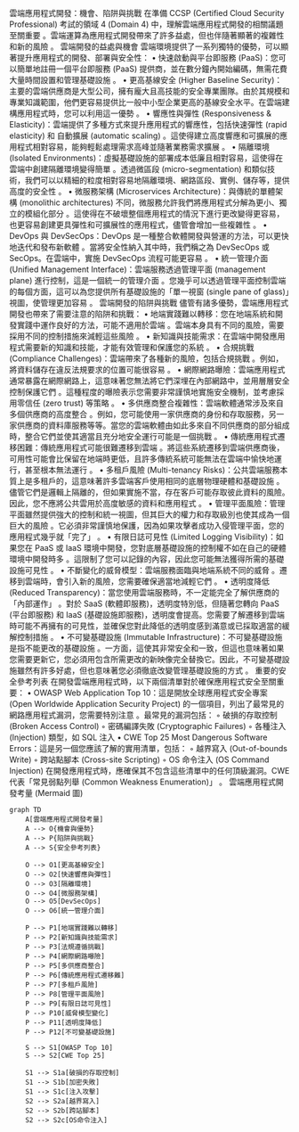雲端應用程式開發：機會、陷阱與挑戰
在準備 CCSP (Certified Cloud Security Professional) 考試的領域 4 (Domain 4) 中，理解雲端應用程式開發的相關議題至關重要
。雲端運算為應用程式開發帶來了許多益處，但也伴隨著顯著的複雜性和新的風險
。
雲端開發的益處與機會
雲端環境提供了一系列獨特的優勢，可以顯著提升應用程式的開發、部署與安全性：
• 快速啟動與平台即服務 (PaaS)：您可以簡單地註冊一個平台即服務 (PaaS) 提供商，並在數分鐘內開始編碼，無需花費大量時間設置和管理基礎設施
。
• 更高基線安全 (Higher Baseline Security)：主要的雲端供應商是大型公司，擁有龐大且高技能的安全專業團隊。由於其規模和專業知識範圍，他們更容易提供比一般中小型企業更高的基線安全水平。在雲端建構應用程式時，您可以利用這一優勢
。
• 響應性與彈性 (Responsiveness & Elasticity)：雲端提供了多種方式來提升應用程式的響應性，包括快速彈性 (rapid elasticity) 和 自動擴展 (automatic scaling)
。這使得建立高度響應和可擴展的應用程式相對容易，能夠輕鬆處理需求高峰並隨著業務需求擴展
。
• 隔離環境 (Isolated Environments)：虛擬基礎設施的部署成本低廉且相對容易，這使得在雲端中創建隔離環境變得簡單
。透過微區段 (micro-segmentation) 和類似技術，我們可以以精細的粒度相對容易地隔離環境、網路區段、實例、儲存等，提供高度的安全性
。
• 微服務架構 (Microservices Architecture)：與傳統的單體架構 (monolithic architectures) 不同，微服務允許我們將應用程式分解為更小、獨立的模組化部分
。這使得在不破壞整個應用程式的情況下進行更改變得更容易，也更容易創建更具彈性和可擴展性的應用程式，儘管會增加一些複雜性
。
• DevOps 與 DevSecOps：DevOps 是一種整合軟體開發與營運的方法，可以更快地迭代和發布新軟體
。當將安全性納入其中時，我們稱之為 DevSecOps 或 SecOps。在雲端中，實施 DevSecOps 流程可能更容易
。
• 統一管理介面 (Unified Management Interface)：雲端服務透過管理平面 (management plane) 進行控制，這是一個統一的管理介面
。您幾乎可以透過管理平面控制雲端的每個方面，這可以為您提供所有基礎設施的「單一視窗 (single pane of glass)」視圖，使管理更加容易
。
雲端開發的陷阱與挑戰
儘管有諸多優勢，雲端應用程式開發也帶來了需要注意的陷阱和挑戰：
• 地端實踐難以轉移：您在地端系統和開發實踐中運作良好的方法，可能不適用於雲端
。雲端本身具有不同的風險，需要採用不同的控制措施來減輕這些風險
。
• 新知識與技能需求：在雲端中開發應用程式需要新的知識和技能，才能有效管理和保護您的系統
。
• 合規挑戰 (Compliance Challenges)：雲端帶來了各種新的風險，包括合規挑戰
。例如，將資料儲存在違反法規要求的位置可能很容易
。
• 網際網路曝險：雲端應用程式通常暴露在網際網路上，這意味著您無法將它們深埋在內部網路中，並用層層安全控制保護它們
。這種程度的曝險表示您需要非常謹慎地實施安全機制，並考慮採用零信任 (zero trust) 等策略
。
• 多供應商整合複雜性：雲端軟體通常涉及來自多個供應商的高度整合
。例如，您可能使用一家供應商的身份和存取服務，另一家供應商的資料庫服務等等。當您的雲端軟體由如此多來自不同供應商的部分組成時，整合它們並使其適當且充分地安全運行可能是一個挑戰
。
• 傳統應用程式遷移困難：傳統應用程式可能很難遷移到雲端
。將這些系統遷移到雲端供應商後，可用性可能會比保留在地端時更低，且許多傳統系統可能無法在雲端中愉快地運行，甚至根本無法運行
。
• 多租戶風險 (Multi-tenancy Risks)：公共雲端服務本質上是多租戶的，這意味著許多雲端客戶使用相同的底層物理硬體和基礎設施
。儘管它們是邏輯上隔離的，但如果實施不當，存在客戶可能存取彼此資料的風險。因此，您不應將公共雲用於高度敏感的資料和應用程式
。
• 管理平面風險：管理平面雖然提供強大的控制和統一視圖，但其巨大的權力和存取級別也使其成為一個巨大的風險
。它必須非常謹慎地保護，因為如果攻擊者成功入侵管理平面，您的應用程式幾乎就「完了」
。
• 有限日誌可見性 (Limited Logging Visibility)：如果您在 PaaS 或 IaaS 環境中開發，您對底層基礎設施的控制權不如在自己的硬體環境中開發時多
。這限制了您可以記錄的內容，因此您可能無法獲得所需的基礎設施可見性
。
• 不斷變化的威脅模型：雲端服務面臨與地端系統不同的威脅
。遷移到雲端時，會引入新的風險，您需要確保適當地減輕它們
。
• 透明度降低 (Reduced Transparency)：當您使用雲端服務時，不一定能完全了解供應商的「內部運作」
。對於 SaaS (軟體即服務)，透明度特別低，但隨著您轉向 PaaS (平台即服務) 和 IaaS (基礎設施即服務)，透明度會提高。您需要了解遷移到雲端時可能不再擁有的可見性，並確保您對此降低的透明度感到滿意或已採取適當的緩解控制措施
。
• 不可變基礎設施 (Immutable Infrastructure)：不可變基礎設施是指不能更改的基礎設施
。一方面，這使其非常安全和一致，但這也意味著如果您需要更新它，您必須用包含所需更改的新映像完全替換它。因此，不可變基礎設施雖然有許多好處，但也意味著您必須徹底改變管理基礎設施的方式
。
重要的安全參考列表
在開發雲端應用程式時，以下兩個清單對於確保應用程式安全至關重要：
• OWASP Web Application Top 10：這是開放全球應用程式安全專案 (Open Worldwide Application Security Project) 的一個項目，列出了最常見的網路應用程式漏洞，您需要特別注意
。最常見的漏洞包括：
    ◦ 破損的存取控制 (Broken Access Control)
    ◦ 密碼編譯失敗 (Cryptographic Failures)
    ◦ 各種注入 (Injection) 類型，如 SQL 注入
• CWE Top 25 Most Dangerous Software Errors：這是另一個您應該了解的實用清單，包括：
    ◦ 越界寫入 (Out-of-bounds Write)
    ◦ 跨站點腳本 (Cross-site Scripting)
    ◦ OS 命令注入 (OS Command Injection)
 在開發應用程式時，應確保其不包含這些清單中的任何頂級漏洞。CWE 代表「常見弱點列舉 (Common Weakness Enumeration)」
。
雲端應用程式開發考量 (Mermaid 圖)
```mermaid
graph TD
    A[雲端應用程式開發考量]
    A --> O{機會與優勢}
    A --> P{陷阱與挑戰}
    A --> S{安全參考列表}

    O --> O1[更高基線安全]
    O --> O2[快速響應與彈性]
    O --> O3[隔離環境]
    O --> O4[微服務架構]
    O --> O5[DevSecOps]
    O --> O6[統一管理介面]

    P --> P1[地端實踐難以轉移]
    P --> P2[新知識與技能需求]
    P --> P3[法規遵循挑戰]
    P --> P4[網際網路曝險]
    P --> P5[多供應商整合]
    P --> P6[傳統應用程式遷移難]
    P --> P7[多租戶風險]
    P --> P8[管理平面風險]
    P --> P9[有限日誌可見性]
    P --> P10[威脅模型變化]
    P --> P11[透明度降低]
    P --> P12[不可變基礎設施]

    S --> S1[OWASP Top 10]
    S --> S2[CWE Top 25]

    S1 --> S1a[破損的存取控制]
    S1 --> S1b[加密失敗]
    S1 --> S1c[注入攻擊]
    S2 --> S2a[越界寫入]
    S2 --> S2b[跨站腳本]
    S2 --> S2c[OS命令注入]
```
